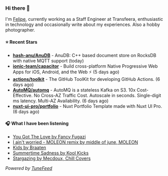 ### Hi there 👋

I'm [Felipe](https://felipevm.com), currently working as a Staff Engineer at Transfeera, enthusiastic in technology and occasionally write about my experiences. Also a hobby photographer.

#### ⭐ Recent Stars
- **[hash-anu/AnuDB](https://github.com/hash-anu/AnuDB)** - AnuDB: C&#43;&#43; based document store on RocksDB with native MQTT support (today)
- **[ionic-team/capacitor](https://github.com/ionic-team/capacitor)** - Build cross-platform Native Progressive Web Apps for iOS, Android, and the Web ⚡️ (5 days ago)
- **[actions/toolkit](https://github.com/actions/toolkit)** - The GitHub ToolKit for developing GitHub Actions. (6 days ago)
- **[AutoMQ/automq](https://github.com/AutoMQ/automq)** - AutoMQ is a stateless Kafka on S3. 10x Cost-Effective. No Cross-AZ Traffic Cost. Autoscale in seconds. Single-digit ms latency. Multi-AZ Availability. (6 days ago)
- **[nuxt-ui-pro/portfolio](https://github.com/nuxt-ui-pro/portfolio)** - Nuxt Portfolio Template made with Nuxt UI Pro. (6 days ago)

#### 🎧 What I have been listening
- [You Got The Love by Fancy Fugazi](https://open.spotify.com/track/1GX40kDUh66XspahTIvI0t)
- [I ain&#39;t worried - MOLEON remix by middle of june, MOLEON](https://open.spotify.com/track/3eSss6sMwSb3l0db6nerNE)
- [Kids by Braaten](https://open.spotify.com/track/5uD8jc9bIWPXHhZoPahxWF)
- [Summertime Sadness by Kool Kicks](https://open.spotify.com/track/3pp7B00avKHo0MvIwQazXV)
- [Stargazing by Mecdoux, Chill Covers](https://open.spotify.com/track/5wVIEDVXKwsyWR8kAS8R0s)

_Powered by [TuneFeed](https://tunefeed.app?ref=github.com)_
